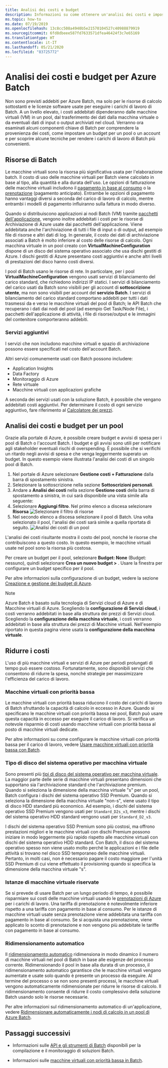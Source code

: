 ```yaml
---
title: Analisi dei costi e budget
description: Informazioni su come ottenere un'analisi dei costi e impostare un budget per le risorse di calcolo sottostanti e le licenze software usate per eseguire i carichi di lavoro di Batch.
ms.topic: how-to
ms.date: 07/19/2019
ms.openlocfilehash: 13c8cc508a4940b5e21570104527c40988879919
ms.sourcegitcommit: 6fd8dbeee587fd7633571dfea46424f3c7e65169
ms.translationtype: HT
ms.contentlocale: it-IT
ms.lasthandoff: 05/21/2020
ms.locfileid: "83725772"
---
```

# <a name="cost-analysis-and-budgets-for-azure-batch"></a>Analisi dei costi e budget per Azure Batch

Non sono previsti addebiti per Azure Batch, ma solo per le risorse di calcolo sottostanti e le licenze software usate per eseguire i carichi di lavoro di Batch. A un livello elevato, i costi addebitati dipenderanno dalle macchine virtuali (VM) in un pool, dal trasferimento dei dati dalla macchina virtuale o da eventuali dati di input o output archiviati nel cloud. Verranno ora esaminati alcuni componenti chiave di Batch per comprendere la provenienza dei costi, come impostare un budget per un pool o un account e per scoprire alcune tecniche per rendere i carichi di lavoro di Batch più convenienti.

## <a name="batch-resources"></a>Risorse di Batch

Le macchine virtuali sono la risorsa più significativa usata per l'elaborazione batch. Il costo di uso delle macchine virtuali per Batch viene calcolato in base al tipo, alla quantità e alla durata dell'uso. Le opzioni di fatturazione delle macchine virtuali includono il [pagamento in base al consumo](https://azure.microsoft.com/offers/ms-azr-0003p/) o la [prenotazione](../cost-management-billing/reservations/save-compute-costs-reservations.md) (pagamento anticipato). Entrambe le opzioni di pagamento hanno vantaggi diversi a seconda del carico di lavoro di calcolo, mentre entrambi i modelli di pagamento influiranno sulla fattura in modo diverso.

Quando si distribuiscono applicazioni ai nodi Batch (VM) tramite [pacchetti dell'applicazione](batch-application-packages.md), vengono inoltre addebitati i costi per le risorse di Archiviazione di Azure usate dai pacchetti dell'applicazione. Viene addebitata anche l'archiviazione di tutti i file di input o di output, ad esempio file di risorse e altri dati di log. In generale, il costo dei dati di archiviazione associati a Batch è molto inferiore al costo delle risorse di calcolo. Ogni macchina virtuale in un pool creato con **VirtualMachineConfiguration** dispone di un disco del sistema operativo associato che usa dischi gestiti di Azure. I dischi gestiti di Azure presentano costi aggiuntivi e anche altri livelli di prestazioni del disco hanno costi diversi.

I pool di Batch usano le risorse di rete. In particolare, per i pool **VirtualMachineConfiguration** vengono usati servizi di bilanciamento del carico standard, che richiedono indirizzi IP statici. I servizi di bilanciamento del carico usati da Batch sono visibili per gli account di **sottoscrizione utente**, ma non sono visibili per account del **servizio Batch**. I servizi di bilanciamento del carico standard comportano addebiti per tutti i dati trasmessi da e verso le macchine virtuali del pool di Batch; le API Batch che recuperano i dati dai nodi del pool (ad esempio Get Task/Node File), i pacchetti dell'applicazione di attività, i file di risorse/output e le immagini del contenitore comporteranno addebiti.

### <a name="additional-services"></a>Servizi aggiuntivi

I servizi che non includono macchine virtuali e spazio di archiviazione possono essere specificati nel costo dell'account Batch.

Altri servizi comunemente usati con Batch possono includere:

- Application Insights
- Data Factory
- Monitoraggio di Azure
- Rete virtuale
- Macchine virtuali con applicazioni grafiche

A seconda dei servizi usati con la soluzione Batch, è possibile che vengano addebitati costi aggiuntivi. Per determinare il costo di ogni servizio aggiuntivo, fare riferimento al [Calcolatore dei prezzi](https://azure.microsoft.com/pricing/calculator/).

## <a name="cost-analysis-and-budget-for-a-pool"></a>Analisi dei costi e budget per un pool

Grazie alla portale di Azure, è possibile creare budget e avvisi di spesa per i pool di Batch o l'account Batch. I budget e gli avvisi sono utili per notificare agli stakeholder eventuali rischi di overspending. È possibile che si verifichi un ritardo negli avvisi di spesa e che venga leggermente superato un budget. In questo esempio viene illustrata l'analisi dei costi di un singolo pool di Batch.

1. Nel portale di Azure selezionare **Gestione costi + Fatturazione** dalla barra di spostamento sinistra.
1. Selezionare la sottoscrizione nella sezione **Sottoscrizioni personali**.
1. Andare a **Analisi dei costi** nella sezione **Gestione costi** della barra di spostamento a sinistra, in cui sarà disponibile una vista simile alla seguente:
1. Selezionare **Aggiungi filtro**. Nel primo elenco a discesa selezionare **Risorsa** ![Selezionare il filtro di risorse](./media/batch-budget/resource-filter.png)
1. Nel secondo elenco a discesa selezionare il pool di Batch. Una volta selezionato il pool, l'analisi dei costi sarà simile a quella riportata di seguito.
    ![Analisi dei costi di un pool](./media/batch-budget/pool-cost-analysis.png)

L'analisi dei costi risultante mostra il costo del pool, nonché le risorse che contribuiscono a questo costo. In questo esempio, le macchine virtuali usate nel pool sono la risorsa più costosa.

Per creare un budget per il pool, selezionare **Budget: None** (Budget: nessuno), quindi selezionare **Crea un nuovo budget >** . Usare la finestra per configurare un budget specifico per il pool.

Per altre informazioni sulla configurazione di un budget, vedere la sezione [Creazione e gestione dei budget di Azure](../cost-management-billing/costs/tutorial-acm-create-budgets.md).

> [!NOTE]
> Azure Batch è basato sulla tecnologia di Servizi cloud di Azure e di Macchine virtuali di Azure. Scegliendo la **configurazione di Servizi cloud**, i costi verranno addebitati in base alla struttura dei prezzi di Servizi cloud. Scegliendo la **configurazione della macchina virtuale**, i costi verranno addebitati in base alla struttura dei prezzi di Macchine virtuali. Nell'esempio riportato in questa pagina viene usata la **configurazione della macchina virtuale**.

## <a name="minimize-cost"></a>Ridurre i costi

L'uso di più macchine virtuali e servizi di Azure per periodi prolungati di tempo può essere costoso. Fortunatamente, sono disponibili servizi che consentono di ridurre la spesa, nonché strategie per massimizzare l'efficienza del carico di lavoro.

### <a name="low-priority-virtual-machines"></a>Macchine virtuali con priorità bassa

Le macchine virtuali con priorità bassa riducono il costo dei carichi di lavoro di Batch sfruttando la capacità di calcolo in eccesso in Azure. Quando si specificano le macchine virtuali con priorità bassa nei pool, Batch può usare questa capacità in eccesso per eseguire il carico di lavoro. Si verifica un notevole risparmio di costi usando macchine virtuali con priorità bassa al posto di macchine virtuali dedicate.

Per altre informazioni su come configurare le macchine virtuali con priorità bassa per il carico di lavoro, vedere [Usare macchine virtuali con priorità bassa con Batch](batch-low-pri-vms.md).

### <a name="virtual-machine-os-disk-type"></a>Tipo di disco del sistema operativo per macchina virtuale

Sono presenti più [tipi di disco del sistema operativo per macchina virtuale](../virtual-machines/windows/disks-types.md). La maggior parte delle serie di macchine virtuali presentano dimensioni che supportano sia l'archiviazione standard che l'archiviazione premium. Quando si seleziona la dimensione della macchina virtuale "s" per un pool, Batch configura i dischi del sistema operativo SSD Premium. Quando si seleziona la dimensione della macchina virtuale "non-s", viene usato il tipo di disco HDD standard più economico. Ad esempio, i dischi del sistema operativo SSD Premium vengono usati per `Standard_D2s_v3`, mentre i dischi del sistema operativo HDD standard vengono usati per `Standard_D2_v3`.

I dischi del sistema operativo SSD Premium sono più costosi, ma offrono prestazioni migliori e le macchine virtuali con dischi Premium possono iniziare in modo leggermente più rapido rispetto alle macchine virtuali con dischi del sistema operativo HDD standard. Con Batch, il disco del sistema operativo spesso non viene usato molto perché le applicazioni e i file delle attività si trovano nel disco SSD temporaneo delle macchine virtuali. Pertanto, in molti casi, non è necessario pagare il costo maggiore per l'unità SSD Premium di cui viene effettuato il provisioning quando si specifica la dimensione della macchina virtuale "s".

### <a name="reserved-virtual-machine-instances"></a>Istanze di macchine virtuale riservate

Se si prevede di usare Batch per un lungo periodo di tempo, è possibile risparmiare sui costi delle macchine virtuali usando le [prenotazioni di Azure](../cost-management-billing/reservations/save-compute-costs-reservations.md) per i carichi di lavoro. Una tariffa di prenotazione è notevolmente inferiore rispetto a una tariffa con pagamento in base al consumo. Per le istanze di macchine virtuali usate senza prenotazione viene addebitata una tariffa con pagamento in base al consumo. Se si acquista una prenotazione, viene applicato lo sconto di prenotazione e non vengono più addebitate le tariffe con pagamento in base al consumo.

### <a name="automatic-scaling"></a>Ridimensionamento automatico

Il [ridimensionamento automatico](batch-automatic-scaling.md) ridimensiona in modo dinamico il numero di macchine virtuali nel pool di Batch in base alle esigenze del processo corrente. Ridimensionando il pool in base alla durata di un processo, il ridimensionamento automatico garantisce che le macchine virtuali vengano aumentate e usate solo quando è presente un processo da eseguire. Al termine del processo o se non sono presenti processi, le macchine virtuali vengono automaticamente ridimensionate per ridurre le risorse di calcolo. Il ridimensionamento consente di ridurre il costo complessivo della soluzione Batch usando solo le risorse necessarie.

Per altre informazioni sul ridimensionamento automatico di un'applicazione, vedere [Ridimensionare automaticamente i nodi di calcolo in un pool di Azure Batch](batch-automatic-scaling.md).

## <a name="next-steps"></a>Passaggi successivi

- Informazioni sulle [API e gli strumenti di Batch](batch-apis-tools.md) disponibili per la compilazione e il monitoraggio di soluzioni Batch.  

- Informazioni sulle [macchine virtuali con priorità bassa in Batch](batch-low-pri-vms.md).
